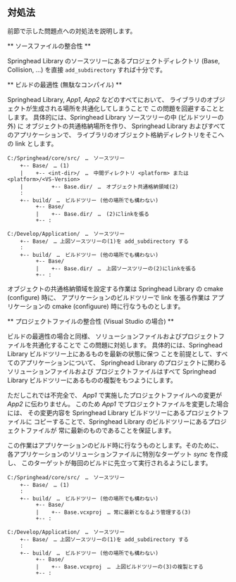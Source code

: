 ## 対処法

前節で示した問題点への対処法を説明します。

** ソースファイルの整合性 **

Springhead Library のソースツリーにあるプロジェクトディレクトリ
 (Base, Collision, ...) を直接 `add_subdirectory` すれば十分です。

** ビルドの最適性 (無駄なコンパイル) **

Springhead Library, *App1*, *App2* などのすべてにおいて、
ライブラリのオブジェクトが生成される場所を共通化してしまうことで
この問題を回避することとします。
具体的には、Springhead Library ソースツリーの中 (ビルドツリーの外) に
オブジェクトの共通格納場所を作り、
Springhead Library およびすべてのアプリケーションで、
ライブラリのオブジェクト格納ディレクトリをそこへの link とします。

```
C:/Springhead/core/src/　…　ソースツリー
    +-- Base/　… (1)
    |    +-- <int-dir>/　…　中間ディレクトリ <platform> または <platform>/<VS-Version>
    |         +-- Base.dir/　…　オブジェクト共通格納領域(2)
    :
    +-- build/　…　ビルドツリー (他の場所でも構わない)
         +-- Base/
         |    +-- Base.dir/　…　(2)にlinkを張る
         +-- :
```
```
C:/Develop/Application/　…　ソースツリー
    +-- Base/　… 上図ソースツリーの(1)を add_subdirectory する
    :
    +-- build/　…　ビルドツリー (他の場所でも構わない)
         +-- Base/
         |    +-- Base.dir/　…　上図ソースツリーの(2)にlinkを張る
         +-- :
```

オブジェクトの共通格納領域を設定する作業は Springhead Library の
 cmake (configure) 時に、
アプリケーションのビルドツリーで link を張る作業は
アプリケーションの cmake (configuure) 時に行なうものとします。

<a id="ProjectFileIntegration"></a>
** プロジェクトファイルの整合性 (Visual Studio の場合) **

ビルドの最適性の場合と同様、
ソリューションファイルおよびプロジェクトファイルを共通化することで
この問題に対処します。
具体的には、Springhead Library ビルドツリー上にあるものを最新の状態に保つ
ことを前提として、すべてのアプリケーションについて、
Springhead Library のプロジェクトに関わるソリューションファイルおよび
プロジェクトファイルはすべて
 Springhead Library ビルドツリーにあるものの複製をもつようにします。

ただしこれでは不完全で、
*App1* で実施したプロジェクトファイルへの変更が *App2* に伝わりません。
このため *App1* でプロジェクトファイルを変更した場合には、
その変更内容を Springhead Library ビルドツリーにあるプロジェクトファイルに
コピーすることで、Springhead Library のビルドツリーにあるプロジェクトファイルが
常に最新のものであることを保証します。

この作業はアプリケーションのビルド時に行なうものとします。そのために、
各アプリケーションのソリューションファイルに特別なターゲット *sync* を作成し、
このターゲットが毎回のビルドに先立って実行されるようにします。

```
C:/Springhead/core/src/　…　ソースツリー
    +-- Base/　… (1)
    :
    +-- build/　…　ビルドツリー (他の場所でも構わない)
         +-- Base/
         |    +-- Base.vcxproj　… 常に最新となるよう管理する(3)
         +-- :
```

```
C:/Develop/Application/　…　ソースツリー
    +-- Base/　… 上図ソースツリーの(1)を add_subdirectory する
    :
    +-- build/　…　ビルドツリー (他の場所でも構わない)
         +-- Base/
         |    +-- Base.vcxproj　…　上図ビルドツリーの(3)の複製とする
         +-- :
```

